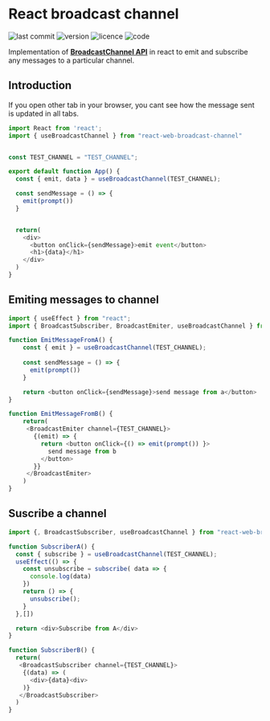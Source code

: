 # React broadcast channel

![last commit](https://img.shields.io/github/last-commit/jhony-24/react-broadcast-channel)
![version](https://img.shields.io/github/package-json/v/jhony-24/react-broadcast-channel)
![licence](https://img.shields.io/github/license/jhony-24/react-broadcast-channel)
![code](https://img.shields.io/github/languages/top/jhony-24/react-broadcast-channel)

Implementation of [**BroadcastChannel API**](https://developer.mozilla.org/en-US/docs/Web/API/Broadcast_Channel_API) in react to emit and subscribe any messages to a particular channel.

## Introduction

If you open other tab in your browser, you cant see how the message sent is updated in all tabs.

```javascript
import React from 'react';
import { useBroadcastChannel } from "react-web-broadcast-channel"


const TEST_CHANNEL = "TEST_CHANNEL";

export default function App() {
  const { emit, data } = useBroadcastChannel(TEST_CHANNEL);

  const sendMessage = () => {
    emit(prompt())
  }


  return(
    <div>
      <button onClick={sendMessage}>emit event</button>
      <h1>{data}</h1>
    </div>
  )
}
```

## Emiting messages to channel

```javascript
import { useEffect } from "react";
import { BroadcastSubscriber, BroadcastEmiter, useBroadcastChannel } from "react-web-broadcast-channel";

function EmitMessageFromA() {
    const { emit } = useBroadcastChannel(TEST_CHANNEL);
    
    const sendMessage = () => {
      emit(prompt())
    }

    return <button onClick={sendMessage}>send message from a</button>
}

function EmitMessageFromB() {
    return(
     <BroadcastEmiter channel={TEST_CHANNEL}>
       {(emit) => {
         return <button onClick={() => emit(prompt()) }>
           send message from b
         </button>    
       }}
     </BroadcastEmiter>
    )
}


```

## Suscribe a channel 

```javascript
import {, BroadcastSubscriber, useBroadcastChannel } from "react-web-broadcast-channel";

function SubscriberA() {
  const { subscribe } = useBroadcastChannel(TEST_CHANNEL);
  useEffect(() => {
    const unsubscribe = subscribe( data => {
      console.log(data)
    })
    return () => {
      unsubscribe();
    }
  },[])

  return <div>Subscribe from A</div>
}

function SubscriberB() {
  return(
   <BroadcastSubscriber channel={TEST_CHANNEL}>
    {(data) => (
      <div>{data}<div>
    )}
   </BroadcastSubscriber>
  ) 
}
```
